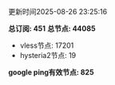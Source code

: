 更新时间2025-08-26 23:25:16

**总订阅: 451**
**总节点: 44085**
- vless节点: 17201
- hysteria2节点: 19

**google ping有效节点: 825**
